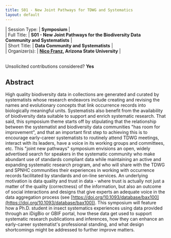 ```yaml
---
title: S01 - New Joint Pathways for TDWG and Systematics
layout: default
---
```



| Session Type:  | **Symposium** |  
| Full Title:    | **S01 - New Joint Pathways for the Biodiversity Data Community and Systematists** |  
| Short Title:   | **Data Community and Systematists** |  
| Organizer(s):  | **[Nico Franz](mailto:nico.franz@asu.edu), Arizona State University** |  


<p><br />Unsolicited contributions considered? <strong>Yes</strong></p>

<!-- **Primary Contact Affiliation/Organisation:** Arizona State University
**Other Contributors:** 
TBD - I would like to open this up entirely, and mostly to early-career systematists (graduate students, postdocs) who typically would not attend TDWG.
**How many 80-minute sessions are you requesting?** 2
**Technical Requirements:** 
No.
-->

## Abstract  

High quality biodiversity data in collections are generated and curated by systematists whose research endeavors include creating and revising the names and evolutionary concepts that link occurrence records into biologically meaningful units. Systematists also benefit from the availability of biodiversity data suitable to support and enrich systematic research. That said, this symposium theme starts off by stipulating that the relationship between the systematist and biodiversity data communities "has room for improvement", and that an important first step to achieving this is to encourage early-career systematists to routinely attend TDWG meetings, interact with its leaders, have a voice in its working groups and committees, etc. This "joint new pathways" symposium envisions an open, widely advertised search for speakers in the systematic community who make abundant use of standards compliant data while maintaining an active and expanding systematic research program, and who will share with the TDWG and SPNHC communities their experiences in working with occurrence records facilitated by standards and on-line services. An underlying motivation is data quality and trust in data - where trust is actually not just a matter of the quality (correctness) of the information, but also an outcome of social interactions and designs that give experts an adequate voice in the data aggregation process (see [https://doi.org/10.1093/database/bax100](https://doi.org/10.1093/database/bax100)). This symposium will feature how a Ph.D. student in insect systematics experiences using data provided through an iDigBio or GBIF portal, how these data get used to support systematic research publications and inferences, how they can enhance an early-career systematist's professional standing, and what design shortcomings might be addressed to further improve matters. 

